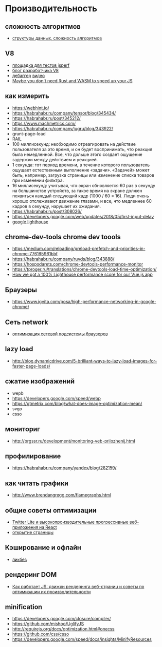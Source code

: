# Производительность

## сложность алгоритмов 

 * [структуры данных, сложность алгоритмов](https://habrahabr.ru/post/310794/)

## V8

 * [площадка для тестов jsperf](https://jsperf.com/popular)
 * [блог разработчика V8](https://mrale.ph/blog/2015/04/12/jsunderhood.html)
 * [дебаггер](https://github.com/mraleph/irhydra) [видео](https://www.youtube.com/watch?v=pycQWDuCBN8)
 * [Maybe you don't need Rust and WASM to speed up your JS](https://mrale.ph/blog/2018/02/03/maybe-you-dont-need-rust-to-speed-up-your-js.html)
 
##  как измерить

 * https://webhint.io/
 * https://habrahabr.ru/company/tensor/blog/345434/
 * https://habrahabr.ru/post/345212/
 * https://www.machmetrics.com/
 * https://habrahabr.ru/company/jugru/blog/343922/
 * grunt-page-load
 * RAIL
 * 100 миллисекунд: необходимо отреагировать на действие пользователя за это время, и он будет воспринимать, что реакция была немедленной. Все, что дольше этого создает ощущение  задержки между действием и реакцией.
 * 1 секунда: тот период времени, в течение которого пользователь ощущает естественным выполнение «задачи». «Задачей» может быть, например, загрузка страницы или изменение списка  товаров при изменении фильтра.
 * 16 миллисекунд: учитывая, что экран обновляется 60 раз в секунду на большинстве устройств, за такое время на экране должен появиться каждый следующий кадр (1000 / 60 = 16). Люди  очень хорошо отслеживают движение глазами, и все, что медленнее 60 кадров в секунду, нарушает их ожидания.
 * https://habrahabr.ru/post/308026/
 * https://developers.google.com/web/updates/2018/05/first-input-delay
 * [google lighthouse](https://developers.google.com/web/updates/2018/05/lighthouse)

##  chrome-dev-tools chrome dev toools

 * https://medium.com/reloading/preload-prefetch-and-priorities-in-chrome-776165961bbf
 * https://habrahabr.ru/company/ruvds/blog/343888/
 * https://hospodarets.com/chrome-devtools-performance-monitor
 * https://tproger.ru/translations/chrome-devtools-load-time-optimization/
 * [How we got a 100% Lighthouse performance score for our Vue.js app](https://checklyhq.com/blog/2018/08/how-we-got-a-100-lighthouse-performance-score-for-our-vue.js-app/)

## Браузеры

 * https://www.igvita.com/posa/high-performance-networking-in-google-chrome/

## Сеть network

 * [оптимизация сетевой подсистемы браузеров](https://habr.com/company/ruvds/blog/354070/)

##  lazy load

 * http://blog.dynamicdrive.com/5-brilliant-ways-to-lazy-load-images-for-faster-page-loads/

##  сжатие изображений 

 * wepb
 * https://developers.google.com/speed/webp
 * https://gtmetrix.com/blog/what-does-image-optimization-mean/
 * svgo
 * csso

##  мониториг

 * http://prgssr.ru/development/monitoring-veb-prilozhenij.html

##  профилирование

 * https://habrahabr.ru/company/yandex/blog/282159/

##  как читать графики

 * http://www.brendangregg.com/flamegraphs.html

##  общие советы оптимизации

 * [Twitter Lite и высокопроизводительные прогрессивные веб-приложения на React](https://habrahabr.ru/post/327494/)
 * [открытие страницы](https://habr.com/post/274129/)

## Кэширование и офлайн

 * [ликбез](https://habr.com/post/274129/)

##  рендеринг DOM

 * [Как работает JS: движки рендеринга веб-страниц и советы по оптимизации их производительности](https://habrahabr.ru/company/ruvds/blog/351802/)

##  minification

 * https://developers.google.com/closure/compiler/
 * https://github.com/mishoo/UglifyJS
 * http://requirejs.org/docs/optimization.html#onecss
 * https://github.com/css/csso
 * https://developers.google.com/speed/docs/insights/MinifyResources

